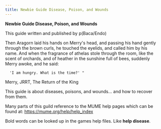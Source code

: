 ```yaml
---
title: Newbie Guide Disease, Poison, and Wounds
---
```


**Newbie Guide Disease, Poison, and Wounds**

This guide written and published by p(Baca/Endo)

Then Aragorn laid his hands on Merry's head, and passing his hand gently
through the brown curls, he touched the eyelids, and called him by his
name. And when the fragrance of athelas stole through the room, like the
scent of orchards, and of heather in the sunshine full of bees, suddenly
Merry awoke, and he said:

`  'I am hungry. What is the time?' " `

Merry, JRRT, The Return of the King

This guide is about diseases, poisons, and wounds... and how to recover
from them.

Many parts of this guild reference to the MUME help pages which can be
found at: <https://mume.org/help/help_index>

Bold words can be looked up in the games help files. Like **help
disease**.
